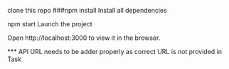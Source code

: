 clone this repo ###npm install Install all dependencies

npm start
Launch the project

Open http://localhost:3000 to view it in the browser.

*** API URL needs to be adder properly as correct URL is not provided in Task
